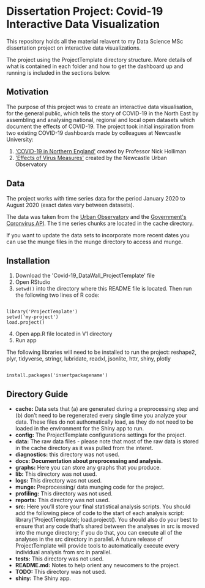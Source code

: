 # Dissertation Project: Covid-19 Interactive Data Visualization 

This repository holds all the material relavent to my Data Science MSc dissertation project on interactive data visualizations.

The project using the ProjectTemplate directory structure. More details of what is contained in each folder and how to get the dashboard up and running is included in the sections below.


## Motivation
The purpose of this project was to create an interactive data visualisation, for the general public, which tells the story of COVID-19 in the North East by assembling and analysing national, regional and local open datasets which document the effects of COVID-19. The project took initial inspiration from two existing COVID-19 dashboards made by colleagues at Newcastle University:

1. ['COVID-19 in Northern England'](https://app.powerbi.com/view?r=eyJrIjoiYTU0YjU3MmYtZGQ3NC00YWFlLWJiYWQtZWU2MTQyMDM4ZDAwIiwidCI6IjljNTAxMmM5LWI2MTYtNDRjMi1hOTE3LTY2ODE0ZmJlM2U4NyIsImMiOjh9) created by Professor Nick Holliman 
2. ['Effects of Virus Measures'](https://covid.view.urbanobservatory.ac.uk/#intro) created by the Newcastle Urban Observatory


## Data  
The project works with time series data for the period January 2020 to August 2020 (exact dates vary between datasets). 

The data was taken from the [Urban Observatory](https://covid.view.urbanobservatory.ac.uk/output) and the [Government's Coronvirus API](https://coronavirus.data.gov.uk/developers-guide). The time series chunks are located in the cache directory.

If you want to update the data sets to incorporate more recent dates you can use the munge files in the munge directory to access and munge.


## Installation 
1. Download the 'Covid-19_DataWall_ProjectTemplate' file 
2. Open RStudio
3. `setwd()` into the directory where this README file is located. Then run the following two lines of R code:
```

library('ProjectTemplate')
setwd('my-project')
load.project()

```
4. Open app.R file located in V1 directory
5. Run app

The following libraries will need to be installed to run the project: reshape2, plyr, tidyverse, stringr, lubridate, readxl, jsonlite, httr, shiny, plotly

```

install.packages('insertpackagename')

```

## Directory Guide
* __cache:__ Data sets that (a) are generated during a preprocessing step and (b) don’t need to be regenerated every single time you analyze your data. These files do not authomatically load, as they do not need to be loaded in the environment for the Shiny app to run. 
* __config:__ The ProjectTemplate configurations settings for the project. 
* __data:__ The raw data files - please note that most of the raw data is stored in the cache directory as it was pulled from the interet.   
* __diagnostics:__ this directory was not used.
* __docs: Documentation about preprocessing and analysis.__
* __graphs:__ Here you can store any graphs that you produce.  
* __lib:__ This directory was not used.  
* __logs:__ This directory was not used.
* __munge:__ Preprocessing/ data munging code for the project.
* __profiling:__ This directory was not used.
* __reports:__ This directory was not used.
* __src:__ Here you’ll store your final statistical analysis scripts. You should add the following piece of code to the start of each analysis script: library('ProjectTemplate); load.project(). You should also do your best to ensure that any code that’s shared between the analyses in src is moved into the munge directory; if you do that, you can execute all of the analyses in the src directory in parallel. A future release of ProjectTemplate will provide tools to automatically execute every individual analysis from src in parallel.  
* __tests:__ This directory was not used.
* __README.md:__ Notes to help orient any newcomers to the project.  
* __TODO:__ This directory was not used.
* __shiny:__ The Shiny app.






